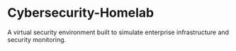 # Cybersecurity-Homelab
A virtual security environment built to simulate enterprise infrastructure and security monitoring.
